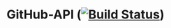 # GitHub-API ([![Build Status](https://travis-ci.org/Dzhekson6000/GitHub-API.svg?branch=master)](https://travis-ci.org/Dzhekson6000/GitHub-API))

